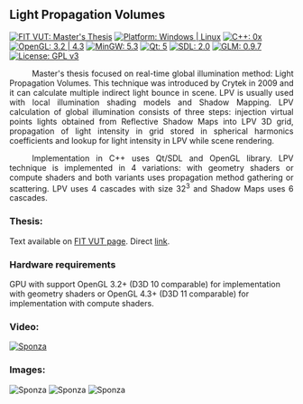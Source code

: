 ## Light Propagation Volumes
[![FIT VUT: Master's Thesis](https://img.shields.io/badge/fit%20vut-master's%20thesis-lightgrey.svg)](http://www.fit.vutbr.cz/study/DP/DP.php.en?id=18581)
[![Platform: Windows | Linux](https://img.shields.io/badge/platform-windows%20%7C%20linux-lightgrey.svg)](https://github.com/djbozkosz/Light-Propagation-Volumes/blob/master/Makefile)
[![C++: 0x](https://img.shields.io/badge/c++-0x-brightgreen.svg)](https://en.wikipedia.org/wiki/C%2B%2B)
[![OpenGL: 3.2 | 4.3](https://img.shields.io/badge/opengl-3.2%20%7C%204.3-brightgreen.svg)](https://www.google.com/search?q=gpu+drivers)
[![MinGW: 5.3](https://img.shields.io/badge/mingw-5.3-green.svg)](https://nuwen.net/mingw.html)
[![Qt: 5](https://img.shields.io/badge/qt-5-green.svg)](https://www.qt.io)
[![SDL: 2.0](https://img.shields.io/badge/sdl-2.0-green.svg)](https://www.libsdl.org)
[![GLM: 0.9.7](https://img.shields.io/badge/glm-0.9.7-green.svg)](http://glm.g-truc.net)
[![License: GPL v3](https://img.shields.io/badge/license-GPL%20v3-blue.svg)](https://github.com/djbozkosz/Light-Propagation-Volumes/blob/master/LICENSE)
<p style="text-align: justify; text-indent: 40px;">Master's thesis focused on real-time global illumination method: Light Propagation Volumes. This technique was introduced by Crytek in 2009 and it can calculate multiple indirect light bounce in scene. LPV is usually used with local illumination shading models and Shadow Mapping. LPV calculation of global illumination consists of three steps: injection virtual points lights obtained from Reflective Shadow Maps into LPV 3D grid, propagation of light intensity in grid stored in spherical harmonics coefficients and lookup for light intensity in LPV while scene rendering.</p>
<p style="text-align: justify; text-indent: 40px;">Implementation in C++ uses Qt/SDL and OpenGL library. LPV technique is implemented in 4 variations: with geometry shaders or compute shaders and both variants uses propagation method gathering or scattering. LPV uses 4 cascades with size 32<sup>3</sup> and Shadow Maps uses 6 cascades.</p>

### Thesis:
<p>Text available on <a href="http://www.fit.vutbr.cz/study/DP/DP.php.en?id=18581" target="_blank">FIT VUT page</a>. Direct <a href="http://www.fit.vutbr.cz/study/DP/DP.php?id=18581&file=t" target="_blank">link</a>.</p>

### Hardware requirements
<p>GPU with support OpenGL 3.2+ (D3D 10 comparable) for implementation with geometry shaders or OpenGL 4.3+ (D3D 11 comparable) for implementation with compute shaders.</p>

### Video:
<p><a href="https://www.youtube.com/watch?v=dE6r0-MfyRI" target="_blank"><img src="https://s32.postimg.cc/68vkbgyf9/lpv_git04.jpg" alt="Sponza"></a></p>

### Images:
<img src="https://s32.postimg.cc/nc56xyssl/lpv_git00.jpg" alt="Sponza">
<img src="https://s32.postimg.cc/9np6wbww5/lpv_git01.jpg" alt="Sponza">
<img src="https://s32.postimg.cc/4p69vjih1/lpv_git02.jpg" alt="Sponza">

<!--<img src="https://s30.postimg.cc/thk683amp/teaser00.jpg" alt="Sponza">
<img src="https://s30.postimg.cc/401rohswh/teaser01.jpg" alt="Sponza">
<img src="https://s30.postimg.cc/4quhu9v9t/teaser02.jpg" alt="Sponza">-->
